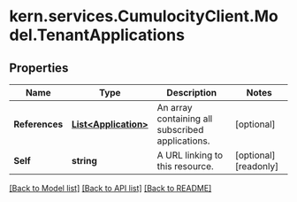 
# kern.services.CumulocityClient.Model.TenantApplications

## Properties

Name | Type | Description | Notes
------------ | ------------- | ------------- | -------------
**References** | [**List&lt;Application&gt;**](Application.md) | An array containing all subscribed applications. | [optional] 
**Self** | **string** | A URL linking to this resource. | [optional] [readonly] 

[[Back to Model list]](../README.md#documentation-for-models)
[[Back to API list]](../README.md#documentation-for-api-endpoints)
[[Back to README]](../README.md)

